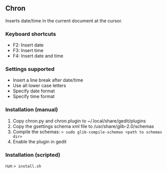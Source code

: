 ## Chron

Inserts date/time in the current document at the cursor.

### Keyboard shortcuts

* F2: Insert date
* F3: Insert time
* F4: Insert date and time


### Settings supported

* Insert a line break after date/time
* Use all lower case letters
* Specify date format
* Specify time format


### Installation (manual)

1. Copy chron.py and chron.plugin to ~/.local/share/gedit/plugins
2. Copy the gsettings schema xml file to /usr/share/glib-2.0/schemas
3. Compile the schemas: `> sudo glib-compile-schemas <path to schemas dir>`
4. Enable the plugin in gedit

### Installation (scripted)

run `> install.sh`

